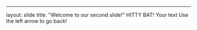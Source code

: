 
---
layout: slide
title: "Welcome to our second slide!"
HITTY BAT!
Your text
Use the left arrow to go back!
